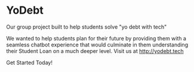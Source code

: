 # YoDebt
Our group project built to help students solve "yo debt with tech"

We wanted to help students plan for their future by providing them with a seamless chatbot experience that would culminate in them understanding their Student Loan on a much deeper level. Visit us at http://yodebt.tech

Get Started Today!
